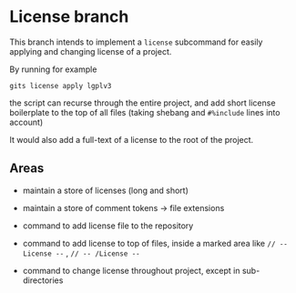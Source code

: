 # License branch

This branch intends to implement a `license` subcommand for easily applying and changing license of a project.

By running for example

    gits license apply lgplv3

the script can recurse through the entire project, and add short license boilerplate to the top of all files (taking shebang and `#%include` lines into account)

It would also add a full-text of a license to the root of the project.

## Areas

* maintain a store of licenses (long and short)
* maintain a store of comment tokens -> file extensions

* command to add license file to the repository
* command to add license to top of files, inside a marked area like `// -- License --` , `// -- /License --`
* command to change license throughout project, except in sub-directories
